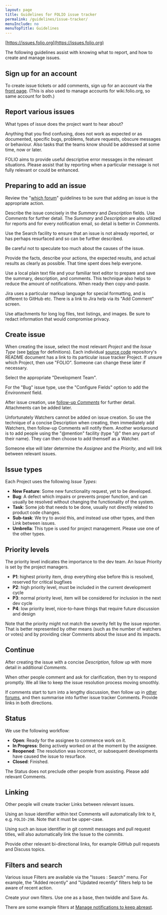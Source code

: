 ```yaml
---
layout: page
title: Guidelines for FOLIO issue tracker
permalink: /guidelines/issue-tracker/
menuInclude: no
menuTopTitle: Guidelines
---
```


[https://issues.folio.org](https://issues.folio.org)

The following guidelines assist with knowing what to report, and how to create and manage issues.

## Sign up for an account

To create issue tickets or add comments, sign up for an account via the [front page](https://issues.folio.org).
(This is also used to manage accounts for wiki.folio.org, so same account for both.)

## Report various issues

What types of issue does the project want to hear about?

Anything that you find confusing, does not work as expected or as documented,
specific bugs, problems, feature requests, obscure messages or behaviour.
Also tasks that the teams know should be addressed at some time, now or later.

FOLIO aims to provide useful descriptive error messages in the relevant situations.
Please assist that by reporting when a particular message is not fully relevant or could be enhanced.

## Preparing to add an issue

Review the "[which forum](/guidelines/which-forum#issue-tracker)" guidelines
to be sure that adding an issue is the appropriate action.

Describe the issue concisely in the _Summary_ and _Description_ fields.
Use _Comments_ for further detail.
The _Summary_ and _Description_ are also utilized for reports and for every notification email, so detail is better in _Comments_.

Use the Search facility to ensure that an issue is not already reported,
or has perhaps resurfaced and so can be further described.

Be careful not to speculate too much about the causes of the issue.

Provide the facts, describe your actions, the expected results, and actual results as clearly as possible.
That time spent does help everyone.

Use a local plain text file and your familiar text editor to prepare and save the summary, description, and comments.
This technique also helps to reduce the amount of notifications.
When ready then copy-and-paste.

Jira uses a particular markup language for special formatting, and is different to GitHub etc.
There is a link to Jira help via its "Add Comment" screen.

Use attachments for long log files, text listings, and images.
Be sure to redact information that would compromise privacy.

## Create issue

When creating the issue, select the most relevant _Project_ and the _Issue
Type_ (see [below](#issue-types) for definitions).
Each individual [source code](/source-code) repository's README document has a link to its particular issue tracker Project.
If unsure which Project, then use "FOLIO".
Someone can change these later if necessary.

Select the appropriate "Development Team".

For the "Bug" issue type, use the "Configure Fields" option to add
the _Environment_ field.

After issue creation, use
[follow-up _Comments_](#continue) for further detail.
Attachments can be added later.

Unfortunately Watchers cannot be added on issue creation.
So use the technique of a concise Description when creating, then immediately add Watchers, then follow-up Comments will notify them.
Another workaround is to add people using the "@mention" facility (type "@" then any part of their name).
They can then choose to add themself as a Watcher.

Someone else will later determine the _Assignee_ and the _Priority_, and will
link between relevant issues.

## Issue types

Each Project uses the following _Issue Types_:

- **New Feature**: Some new functionality request, yet to be developed.
- **Bug**: A defect which impairs or prevents proper function, and
  can usually be resolved without changing the functionality of the system.
- **Task**: Some job that needs to be done, usually not directly related to
  product code changes.
- **Sub-task**: We try to avoid this, and instead use other types,
  and then Link between issues.
- **Umbrella**: This type is used for project management.
  Please use one of the other types.

## Priority levels

The priority level indicates the importance to the dev team.
An Issue Priority is set by the project managers.

- **P1**: highest priority item, drop everything else before this is resolved, reserved for critical bugfixes
- **P2**: high priority level, must be included in the current development cycle
- **P3**: normal priority level, item will be considered for inclusion in the next dev cycle
- **P4**: low priority level, nice-to-have things that require future discussion and design

Note that the priority might not match the severity felt by the issue reporter.
That is better represented by other means (such as the number of watchers or votes)
and by providing clear Comments about the issue and its impacts.

## Continue

After creating the issue with a concise _Description_, follow up with more
detail in additional _Comments_.

When other people comment and ask for clarification, then try to respond
promptly. We all like to keep the issue resolution process moving smoothly.

If comments start to turn into a lengthy discussion, then follow up in
[other forums](/guidelines/which-forum/), and then summarise into further issue tracker Comments.
Provide links in both directions.

## Status

We use the following workflow:

- **Open**: Ready for the assignee to commence work on it.
- **In Progress**: Being actively worked on at the moment by the assignee.
- **Reopened**: The resolution was incorrect, or subsequent developments have caused the issue to resurface.
- **Closed**: Finished.

The Status does not preclude other people from assisting.
Please add relevant Comments.

## Linking

Other people will create tracker Links between relevant issues.

Using an Issue identifier within text Comments will automatically link to
it, e.g. `FOLIO-298`.
Note that it must be upper-case.

Using such an issue identifier in git commit messages and pull request titles, will also automatically
link the Issue to the commits.

Provide other relevant bi-directional links, for example GitHub pull requests and
Discuss topics.

## Filters and search

Various issue Filters are available via the "Issues : Search" menu.
For example, the "Added recently"
and "Updated recently" filters help to be aware of recent action.

Create your own filters. Use one as a base, then twiddle and Save As.

There are some example filters at [Manage notifications to keep abreast](/guides/manage-notifications/).
